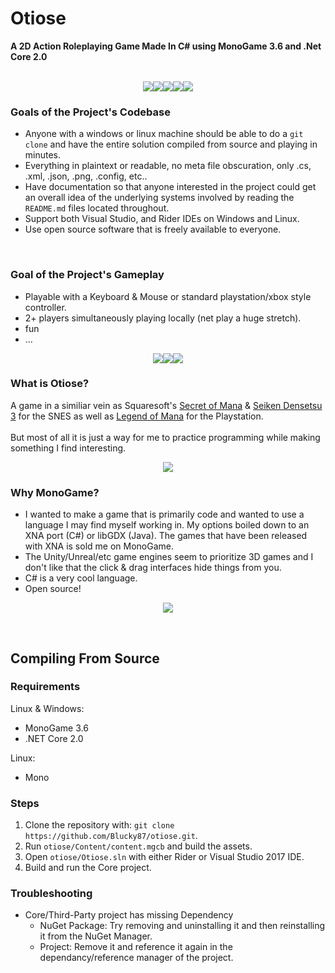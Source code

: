 # Otiose
**A 2D Action Roleplaying Game Made In C# using MonoGame 3.6 and .Net Core 2.0**
<br />
<br />
<p align="center">
<img src="https://i.imgur.com/H5lkdYN.gif"><img src="https://i.imgur.com/m9MWYNC.gif"><img src="https://i.imgur.com/M4hthaz.gif"><img src="https://i.imgur.com/R6WyHH4.gif"><img src="https://i.imgur.com/y8aO1tB.gif">
</p>

### Goals of the Project's Codebase
+ Anyone with a windows or linux machine should be able to do a `git clone` 
and have the entire solution compiled from source and playing in minutes.
+ Everything in plaintext or readable, no meta file obscuration, only .cs, .xml, .json, .png, .config,  etc..
+ Have documentation so that anyone interested in the project could get an overall
idea of the underlying systems involved by reading the `README.md` files located throughout.
+ Support both Visual Studio, and Rider IDEs on Windows and Linux.
+ Use open source software that is freely available to everyone.

<br />

### Goal of the Project's Gameplay
+ Playable with a Keyboard & Mouse or standard playstation/xbox style controller.
+ 2+ players simultaneously playing locally (net play a huge stretch).
+ fun
+ ...


<p align="center">
<img src="https://i.imgur.com/XcV08aS.gif"><img src="https://i.imgur.com/Yn8RA1o.gif"><img src="https://i.imgur.com/ex7frKD.gif">
</p>

### What is Otiose?
A game in a similiar vein as Squaresoft's [Secret of Mana](https://en.wikipedia.org/wiki/Secret_of_Mana) & [Seiken Densetsu 3](https://en.wikipedia.org/wiki/Seiken_Densetsu_3) for the SNES as well as [Legend of Mana](https://en.wikipedia.org/wiki/Legend_of_Mana) for the Playstation.  
<br />
But most of all it is just a way for me to practice programming while making something I find interesting.






<p align="center">
<img src="https://i.imgur.com/IppX9hV.gif">
</p>

### Why MonoGame?
+ I wanted to make a game that is primarily code and wanted to use a language I may find myself working in. 
My options boiled down to an XNA port (C#) or libGDX (Java). The games that have been released with XNA is sold me on MonoGame.
+ The Unity/Unreal/etc game engines seem to prioritize 3D games and I don't like that the click & drag interfaces hide things from you.
+ C# is a very cool language.
+ Open source!


<p align="center">
<img src="https://i.imgur.com/mMJ0NGj.gif">
</p>

<br />


## Compiling From Source

### Requirements
Linux & Windows:
+ MonoGame 3.6
+ .NET Core 2.0  

Linux:
+ Mono

### Steps
1. Clone the repository with: `git clone https://github.com/Blucky87/otiose.git`.
2. Run `otiose/Content/content.mgcb` and build the assets.
3. Open `otiose/Otiose.sln` with either Rider or Visual Studio 2017 IDE.
4. Build and run the Core project.

### Troubleshooting
+ Core/Third-Party project has missing Dependency
  +  NuGet Package: Try removing and uninstalling it and then reinstalling it from the NuGet Manager.
  +  Project: Remove it and reference it again in the dependancy/reference manager of the project.
